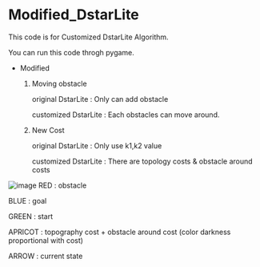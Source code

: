 # Modified_DstarLite
This code is for Customized DstarLite Algorithm.

You can run this code throgh pygame.

- Modified
  1. Moving obstacle

      original DstarLite : Only can add obstacle

      customized DstarLite : Each obstacles can move around.

  2. New Cost

      original DstarLite : Only use k1,k2 value

      customized DstarLite : There are topology costs & obstacle around costs
    
![image](https://github.com/newoong/Modified_DstarLite/assets/94604584/99347dfa-1604-4038-8b76-c0a9653e844f)
RED : obstacle

BLUE : goal

GREEN : start

APRICOT : topography cost + obstacle around cost (color darkness proportional with cost)

ARROW : current state
